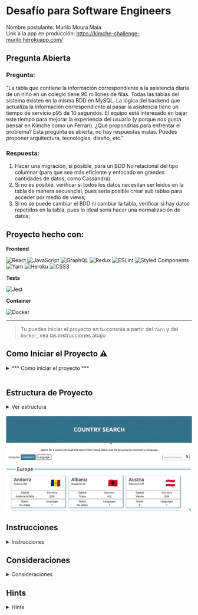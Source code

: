# Desafío para Software Engineers

Nombre postulante: Murilo Moura Maia
<br />
Link a la app en producción: https://kimche-challenge-murilo.herokuapp.com/

## Pregunta Abierta

### Pregunta:
"La tabla que contiene la información correspondiente a la asistencia diaria de un niño en un colegio tiene 90 millones de filas. Todas las tablas del sistema existen en la misma BDD en MySQL. La lógica del backend que actualiza la información correspondiente al pasar la asistencia tiene un tiempo de servicio p95 de 10 segundos. El equipo está interesado en bajar este tiempo para mejorar la experiencia del usuario (y porque nos gusta pensar en Kimche como un Ferrari). ¿Qué propondrías para enfrentar el problema? Esta pregunta es abierta, no hay respuestas malas. Puedes proponer arquitectura, tecnologías, diseño, etc."

### Respuesta:
1) Hacer una migración, si posible, para un BDD No relacional del tipo columnar (para que sea más eficiente y enfocado en grandes cantidades de datos, como Cassandra).
2) Si no es posible, verificar si todos los datos necesitan ser leídos en la tabla de manera secuencial, pues sería posible crear sub tablas para acceder por medio de views;
3) Si no se puede cambiar el BDD ni cambiar la tabla, verificar si hay datos repetidos en la tabla, pues lo ideal sería hacer una normalización de datos;


## Proyecto hecho con:

**Frontend**

![React](https://img.shields.io/badge/react-%2320232a.svg?style=for-the-badge&logo=react&logoColor=%2361DAFB) ![JavaScript](https://img.shields.io/badge/javascript-%23323330.svg?style=for-the-badge&logo=javascript&logoColor=%23F7DF1E) ![GraphQL](https://img.shields.io/badge/-GraphQL-E10098?style=for-the-badge&logo=graphql&logoColor=white) ![Redux](https://img.shields.io/badge/redux-%23593d88.svg?style=for-the-badge&logo=redux&logoColor=white) ![ESLint](https://img.shields.io/badge/ESLint-4B3263?style=for-the-badge&logo=eslint&logoColor=white) ![Styled Components](https://img.shields.io/badge/styled--components-DB7093?style=for-the-badge&logo=styled-components&logoColor=white) ![Yarn](https://img.shields.io/badge/yarn-%232C8EBB.svg?style=for-the-badge&logo=yarn&logoColor=white) ![Heroku](https://img.shields.io/badge/heroku-%23430098.svg?style=for-the-badge&logo=heroku&logoColor=white) ![CSS3](https://img.shields.io/badge/css3-%231572B6.svg?style=for-the-badge&logo=css3&logoColor=white) 


**Tests**

![Jest](https://img.shields.io/badge/-jest-%23C21325?style=for-the-badge&logo=jest&logoColor=white)

**Container**

![Docker](https://img.shields.io/badge/docker-%230db7ed.svg?style=for-the-badge&logo=docker&logoColor=white)

<hr />

> Tu puedes iniciar el proyecto en tu consola a partir del `Yarn` y del `Docker`, vea las instrucciones abajo
## Como Iniciar el Proyecto ⚠️

<details>
<summary>*** Como iniciar el proyecto ***</summary>

## Yarn

En el directorio raiz, puedes ejecutar el siguiente comando para iniciar el proyecto:

```bash
yarn start
```
Esto ejecutará la aplicación, que estará accesible en `localhost:3000`.
## Docker compose

En el directorio raiz, puedes ejecutar el siguiente comando para iniciar el proyecto:

```bash
yarn compose:up
```
Esto ejecutará la aplicación, que estará accesible en `localhost:8080`.

Para dar baja en el container, ejecute:

```bash
yarn compose:down
```

</details>

<br />

## Estructura de Proyecto
<details> 
  <summary>Ver estructura</summary>

Estructura a partir del directorio `src`:

  ```bash
├── api
│   └── client.js
├── App.css
├── App.js
├── App.test.js
├── assets
│   └── images
│       ├── blizzard.png
│       └── points.png
├── components
│   ├── Atoms
│   │   ├── Button.js
│   │   ├── Input.js
│   │   ├── Line.js
│   │   ├── Paragraph.js
│   │   └── Title.js
│   ├── Containers
│   │   ├── Container.Background.js
│   │   ├── Container.Box.Country.js
│   │   ├── Container.media.js
│   │   ├── Container.Result.js
│   │   ├── Flex.js
│   │   └── Grid.js
│   └── Organisms
│       ├── Filters.js
│       ├── Footer.js
│       ├── Header.js
│       ├── Loading
│       │   ├── Loading.Display.js
│       │   ├── Loading.js
│       │   └── Loading.Point.js
│       └── ResultField
│           ├── BoxGroup.js
│           ├── SearchResult.js
│           └── UniqueBox.js
├── Hooks
│   ├── useCountry
│   │   └── index.js
│   └── usePagination
│       └── usePagination.js
├── index.css
├── index.js
├── logo.svg
├── Pages
│   └── Home.js
├── redux
│   ├── slices
│   │   ├── country.slice.js
│   │   ├── filter.slice.js
│   │   └── filter.slice.test.js
│   └── store
│       └── index.js
├── services
│   └── countryService.js
├── serviceWorker.js
├── setupTests.js
├── Style
│   └── themeStyle.js
  ```

</details>

<br />

<img src="https://github.com/muriloommaia/kimche-challenge/blob/main/imgs/new.kimche.gif?raw=true" alt="home.gif" width="800"/>


## Instrucciones

<details>
<summary>Instrucciones</summary>
Debes crear un buscador de países consultando el [siguiente grafo](https://countries.trevorblades.com/). Este código contiene una base para seguir con la aplicación en React y ApolloClient. Queda a disposición tuya cualquier cambio, ya sea de estructura, estilo, etc.

Se espera que logres hacer una aplicación parecida a la del siguiente diagrama:

![image1](imgs/1.png)
![image2](imgs/2.png)

La funcionalidad y estructura debe ser igual, pero el diseño y variantes (por ejemplo, cambiar colores de las cosas) queda a tu gusto. **Considerar que el ícono al lado del nombre de cada país es el emoji**.

Además de esto, se espera que hagas deploy de tu app en el servicio que desees (Heroku, Netlify, AWS, Github Pages, etc).

</details>

## Consideraciones

<details>
<summary>Consideraciones</summary>

- Se espera que uses buenas prácticas como gitflow (pull requests y commits), orden del código, estructura, eficiencia, etc.
- Puedes dejar comentarios de decisiones que tuviste que tomar y del por qué en este repositorio.
- Se va a considerar un buen diseño de UX/UI.

</details>

## Hints

<details>
<summary>Hints</summary>

Acá van algunas cosas que pueden ser útiles (o no 👀):

- [Gitignore](https://www.toptal.com/developers/gitignore)
- [GraphQL](https://www.howtographql.com/)
- [React](https://es.reactjs.org/)
- [Styled components](https://styled-components.com/docs/basics)
- [ApolloClient](https://www.apollographql.com/docs/react/)
- [Lodash](https://lodash.com/)
- [Conventional commits](https://www.conventionalcommits.org/en/v1.0.0/)
- [Commitlint](https://commitlint.js.org/#/)
- [Eslint](https://eslint.org/)
- [Eslint airbnb](https://www.npmjs.com/package/eslint-config-airbnb)
- [Husky](https://www.npmjs.com/package/husky)

</details>

